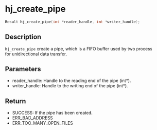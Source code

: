 # hj_create_pipe

```c
Result hj_create_pipe(int *reader_handle, int *writer_handle);
```

## Description

`hj_create_pipe` create a pipe, which is a FIFO buffer used by two process for unidirectional data transfer.

## Parameters

- reader_handle: Handle to the reading end of the pipe (int*).
- writer_handle: Handle to the writing end of the pipe (int*).

## Return

- SUCCESS: If the pipe has been created.
- ERR_BAD_ADDRESS
- ERR_TOO_MANY_OPEN_FILES
